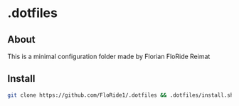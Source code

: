 # .dotfiles
## About
This is a minimal configuration folder made by Florian FloRide Reimat

## Install
```sh
git clone https://github.com/FloRide1/.dotfiles && .dotfiles/install.sh
```
